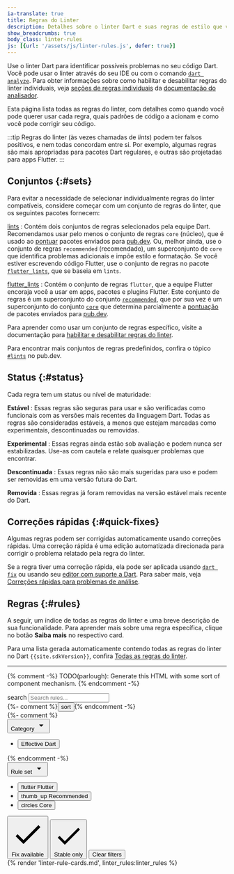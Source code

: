 ```yaml
---
ia-translate: true
title: Regras do Linter
description: Detalhes sobre o linter Dart e suas regras de estilo que você pode escolher.
show_breadcrumbs: true
body_class: linter-rules
js: [{url: '/assets/js/linter-rules.js', defer: true}]
---
```


Use o linter Dart para identificar possíveis problemas no seu código Dart.
Você pode usar o linter através do seu IDE
ou com o comando [`dart analyze`](/tools/dart-analyze).
Para obter informações sobre como habilitar e desabilitar regras do linter individuais, veja
[seções de regras individuais][] da [documentação do analisador][].

[seções de regras individuais]: /tools/analysis#individual-rules
[documentação do analisador]: /tools/analysis

Esta página lista todas as regras do linter,
com detalhes como quando você pode querer usar cada regra,
quais padrões de código a acionam e
como você pode corrigir seu código.

:::tip
Regras do linter (às vezes chamadas de _lints_) podem ter falsos positivos,
e nem todas concordam entre si.
Por exemplo, algumas regras são mais apropriadas para pacotes Dart regulares,
e outras são projetadas para apps Flutter.
:::

<a id="predefined-rule-sets"></a>
## Conjuntos {:#sets}

Para evitar a necessidade de selecionar individualmente regras do linter compatíveis,
considere começar com um conjunto de regras do linter,
que os seguintes pacotes fornecem:

<a id="lints"></a>

[lints][]
: Contém dois conjuntos de regras selecionados pela equipe Dart.
  Recomendamos usar pelo menos o conjunto de regras `core` (núcleo),
  que é usado ao [pontuar]({{site.pub}}/help/scoring)
  pacotes enviados para [pub.dev]({{site.pub}}).
  Ou, melhor ainda, use o conjunto de regras `recommended` (recomendado),
  um superconjunto de `core` que identifica problemas adicionais
  e impõe estilo e formatação.
  Se você estiver escrevendo código Flutter,
  use o conjunto de regras no pacote [`flutter_lints`](#flutter_lints),
  que se baseia em `lints`.

<a id="flutter_lints"></a>

[flutter_lints][]
: Contém o conjunto de regras `flutter`,
  que a equipe Flutter encoraja você a usar
  em apps, pacotes e plugins Flutter.
  Este conjunto de regras é um superconjunto do conjunto [`recommended`](#lints),
  que por sua vez é um superconjunto do conjunto [`core`](#lints) que
  determina parcialmente a [pontuação]({{site.pub}}/help/scoring) de
  pacotes enviados para [pub.dev]({{site.pub}}).

[lints]: {{site.pub-pkg}}/lints
[flutter_lints]: {{site.pub-pkg}}/flutter_lints

Para aprender como usar um conjunto de regras específico,
visite a documentação para [habilitar e desabilitar regras do linter][].

Para encontrar mais conjuntos de regras predefinidos,
confira o tópico [`#lints`]({{site.pub-pkg}}?q=topic:lints) no pub.dev.

[habilitar e desabilitar regras do linter]: /tools/analysis#enabling-linter-rules

<a id="maturity-levels"></a>
## Status {:#status}

Cada regra tem um status ou nível de maturidade:

**Estável**
: Essas regras são seguras para usar e são verificadas como funcionais
  com as versões mais recentes da linguagem Dart.
  Todas as regras são consideradas estáveis, a menos que
  estejam marcadas como experimentais, descontinuadas ou removidas.

**Experimental**
: Essas regras ainda estão sob avaliação e podem nunca ser estabilizadas.
  Use-as com cautela e relate quaisquer problemas que encontrar.

**Descontinuada**
: Essas regras não são mais sugeridas para uso
  e podem ser removidas em uma versão futura do Dart.

**Removida**
: Essas regras já foram removidas na
  versão estável mais recente do Dart.

## Correções rápidas {:#quick-fixes}

Algumas regras podem ser corrigidas automaticamente usando correções rápidas.
Uma correção rápida é uma edição automatizada
direcionada para corrigir o problema
relatado pela regra do linter.

Se a regra tiver uma correção rápida,
ela pode ser aplicada usando [`dart fix`](/tools/dart-fix)
ou usando seu [editor com suporte a Dart](/tools#editors).
Para saber mais, veja [Correções rápidas para problemas de análise][].

[Correções rápidas para problemas de análise]: https://medium.com/dartlang/quick-fixes-for-analysis-issues-c10df084971a

## Regras {:#rules}

A seguir, um índice de todas as regras do linter e
uma breve descrição de sua funcionalidade.
Para aprender mais sobre uma regra específica,
clique no botão **Saiba mais** no respectivo card.

Para uma lista gerada automaticamente contendo todas as regras do linter
no Dart `{{site.sdkVersion}}`,
confira [Todas as regras do linter](/tools/linter-rules/all).

---

{% comment -%}
TODO(parlough): Generate this HTML with some sort of component mechanism.
{% endcomment -%}

<section id="filter-and-search" class="hidden">
  <div class="search-row">
    <div class="search-wrapper">
      <span class="material-symbols leading-icon" aria-hidden="true">search</span>
      <input type="search" placeholder="Search rules..." aria-label="Search linter rules by names">
    </div>
    {%- comment %}<button class="empty-button icon-button" id="sort">
      <span class="material-symbols">sort</span>
    </button>{% endcomment -%}
  </div>

  <div class="chip-set">
    {%- comment %}<div class="button-menu-wrapper">
      <button class="chip select-chip" data-menu="category-menu" data-title="Category" aria-controls="category-menu" aria-expanded="false">
        <span class="label">Category</span>
        <svg class="chip-icon trailing-icon" width="24" height="24" viewBox="0 0 24 24" aria-hidden="true">
          <path d="M7 10l5 5 5-5H7z"></path>
        </svg>
      </button>
      <div id="category-menu" class="select-menu">
        <ul role="listbox">
          <li><button role="option" aria-selected="false"><span class="label">Effective Dart</span></button></li>
        </ul>
      </div>
    </div>{% endcomment -%}
    <div class="button-menu-wrapper">
      <button class="chip select-chip" data-menu="rule-set-menu" data-title="Rule set" aria-controls="rule-set-menu" aria-expanded="false">
        <span class="label">Rule set</span>
        <svg class="chip-icon trailing-icon" width="24" height="24" viewBox="0 0 24 24" aria-hidden="true">
          <path d="M7 10l5 5 5-5H7z"></path>
        </svg>
      </button>
      <div id="rule-set-menu" class="select-menu">
      <ul role="listbox">
      <li><button data-filter="inFlutter" role="option" aria-selected="false">
        <span class="material-symbols" aria-hidden="true">flutter</span>
        <span class="label">Flutter</span>
      </button></li>
      <li><button data-filter="inRecommended" role="option" aria-selected="false">
        <span class="material-symbols" aria-hidden="true">thumb_up</span>
        <span class="label">Recommended</span>
      </button></li>
      <li><button data-filter="inCore" role="option" aria-selected="false">
        <span class="material-symbols" aria-hidden="true">circles</span>
        <span class="label">Core</span>
      </button></li>
      </ul>
      </div>
    </div>
    <button class="chip filter-chip" data-filter="hasFix" role="checkbox" aria-checked="false" aria-label="Show only lints with a fix available">
      <svg class="chip-icon leading-icon" viewBox="0 0 18 18" aria-hidden="true">
        <path d="M6.75012 12.1274L3.62262 8.99988L2.55762 10.0574L6.75012 14.2499L15.7501 5.24988L14.6926 4.19238L6.75012 12.1274Z"></path>
      </svg>
      <span class="label">Fix available</span>
    </button>
    <button class="chip filter-chip" data-filter="stable" role="checkbox" aria-checked="false" aria-label="Show only released, stable rules">
      <svg class="chip-icon leading-icon" viewBox="0 0 18 18" aria-hidden="true">
        <path d="M6.75012 12.1274L3.62262 8.99988L2.55762 10.0574L6.75012 14.2499L15.7501 5.24988L14.6926 4.19238L6.75012 12.1274Z"></path>
      </svg>
      <span class="label">Stable only</span>
    </button>
    <button class="text-button" id="reset-filters">Clear filters</button>
  </div>
</section>

<section class="content-search-results">
  <div class="card-grid" id="lint-cards">
    {% render 'linter-rule-cards.md', linter_rules:linter_rules %}
  </div>
</section>

[Guia de estilo Dart]: /effective-dart/style